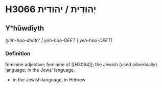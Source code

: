 # H3066 יְהוּדִית / יהודית

## Yᵉhûwdîyth

_(yeh-hoo-deeth' | yeh-hoo-DEET | yeh-hoo-DEET)_

### Definition

feminine adjective; feminine of [[H3064]]; the Jewish (used adverbially) language; in the Jews' language.

- in the Jewish language, in Hebrew
